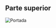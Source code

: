 ## Parte superior
![Portada](http://static.energysistem.com/images/manuals/42260/5491bbd167090.jpg)
